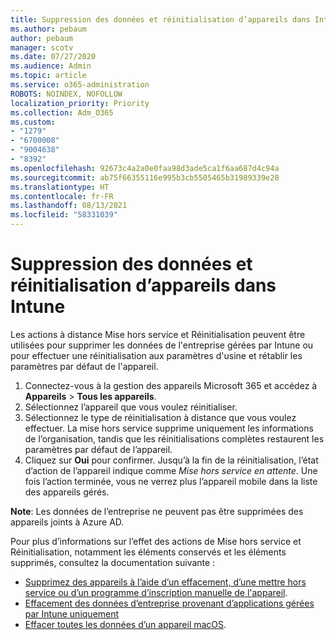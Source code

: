 ```yaml
---
title: Suppression des données et réinitialisation d’appareils dans Intune
ms.author: pebaum
author: pebaum
manager: scotv
ms.date: 07/27/2020
ms.audience: Admin
ms.topic: article
ms.service: o365-administration
ROBOTS: NOINDEX, NOFOLLOW
localization_priority: Priority
ms.collection: Adm_O365
ms.custom:
- "1279"
- "6700008"
- "9004638"
- "8392"
ms.openlocfilehash: 92673c4a2a0e0faa98d3ade5ca1f6aa687d4c94a
ms.sourcegitcommit: ab75f66355116e995b3cb5505465b31989339e28
ms.translationtype: HT
ms.contentlocale: fr-FR
ms.lasthandoff: 08/13/2021
ms.locfileid: "58331039"
---
```

# <a name="removing-data-and-wiping-devices-from-intune"></a>Suppression des données et réinitialisation d’appareils dans Intune

Les actions à distance Mise hors service et Réinitialisation peuvent être utilisées pour supprimer les données de l'entreprise gérées par Intune ou pour effectuer une réinitialisation aux paramètres d'usine et rétablir les paramètres par défaut de l'appareil.

1. Connectez-vous à la gestion des appareils Microsoft 365 et accédez à **Appareils** > **Tous les appareils**.
2. Sélectionnez l’appareil que vous voulez réinitialiser.
3. Sélectionnez le type de réinitialisation à distance que vous voulez effectuer. La mise hors service supprime uniquement les informations de l’organisation, tandis que les réinitialisations complètes restaurent les paramètres par défaut de l’appareil.
4. Cliquez sur **Oui** pour confirmer. Jusqu’à la fin de la réinitialisation, l’état d’action de l’appareil indique comme *Mise hors service en attente*.
    Une fois l’action terminée, vous ne verrez plus l’appareil mobile dans la liste des appareils gérés.

**Note**: Les données de l’entreprise ne peuvent pas être supprimées des appareils joints à Azure AD. 

Pour plus d’informations sur l’effet des actions de Mise hors service et Réinitialisation, notamment les éléments conservés et les éléments supprimés, consultez la documentation suivante :

- [Supprimez des appareils à l’aide d’un effacement, d’une mettre hors service ou d’un programme d’inscription manuelle de l'appareil](https://docs.microsoft.com/mem/intune/remote-actions/devices-wipe).
- [Effacement des données d’entreprise provenant d’applications gérées par Intune uniquement](https://docs.microsoft.com/mem/intune/apps/apps-selective-wipe)
- [Effacer toutes les données d’un appareil macOS](https://docs.microsoft.com/mem/intune/remote-actions/device-erase).